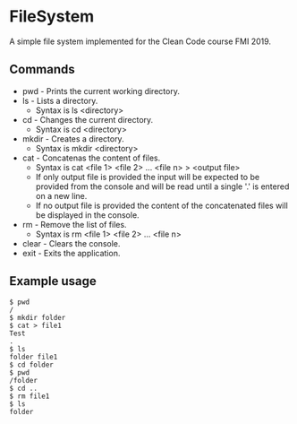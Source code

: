 # FileSystem
A simple file system implemented for the Clean Code course FMI 2019.

## Commands

* pwd - Prints the current working directory.
* ls - Lists a directory.
  * Syntax is ls \<directory\>
* cd - Changes the current directory.
  * Syntax is cd \<directory\>
* mkdir - Creates a directory.
  * Syntax is mkdir \<directory\>
* cat - Concatenas the content of files.
  * Syntax is cat \<file 1\> \<file 2\> ... \<file n\> > \<output file\>
  * If only output file is provided the input will be expected to be provided from the console and will be read until a single '.' is entered on a new line.
  * If no output file is provided the content of the concatenated files will be displayed in the console.
* rm - Remove the list of files.
  * Syntax is rm \<file 1\> \<file 2\> ... \<file n\>
* clear - Clears the console.
* exit - Exits the application.

## Example usage

```
$ pwd
/
$ mkdir folder
$ cat > file1
Test
.
$ ls
folder file1
$ cd folder
$ pwd
/folder
$ cd ..
$ rm file1
$ ls
folder
```
